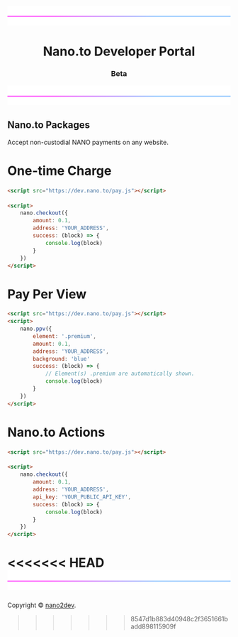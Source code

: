 ![line](https://github.com/fwd/n2/raw/master/.github/line.png)

<h1 align="center">Nano.to Developer Portal</h1>
<h3 align="center">Beta</h3>

![line](https://github.com/fwd/n2/raw/master/.github/line.png)

## Nano.to Packages

Accept non-custodial NANO payments on any website.

# One-time Charge

```html
<script src="https://dev.nano.to/pay.js"></script>

<script>
    nano.checkout({ 
        amount: 0.1,
        address: 'YOUR_ADDRESS', 
        success: (block) => {
        	console.log(block)
        }
    })
</script>
```

# Pay Per View

```html
<script src="https://dev.nano.to/pay.js"></script>
<script>
    nano.ppv({ 
        element: '.premium',
        amount: 0.1,
        address: 'YOUR_ADDRESS', 
        background: 'blue' 
        success: (block) => {
        	// Element(s) .premium are automatically shown.
        	console.log(block)
        }
    })
</script>
```

# Nano.to Actions

```html
<script src="https://dev.nano.to/pay.js"></script>

<script>
    nano.checkout({ 
        amount: 0.1,
        address: 'YOUR_ADDRESS', 
        api_key: 'YOUR_PUBLIC_API_KEY',
        success: (block) => {
        	console.log(block)
        }
    })
</script>
```


<<<<<<< HEAD
![line](https://github.com/fwd/n2/raw/master/.github/line.png)
=======
Copyright © [nano2dev](https://twitter.com/nano2dev).
>>>>>>> 8547d1b883d40948c2f3651661badd898115909f
